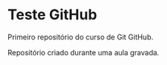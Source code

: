 # Teste GitHub
 Primeiro repositório do curso de Git GitHub.

 Repositório criado durante uma aula gravada.